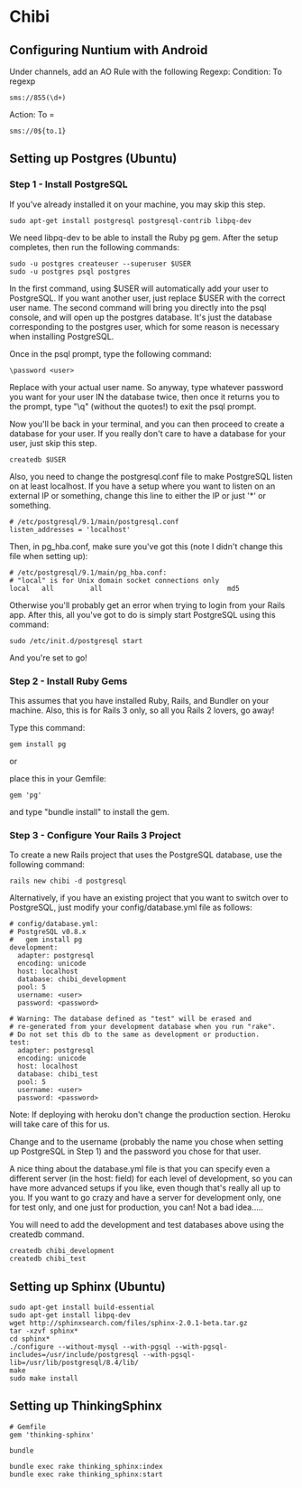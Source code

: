 # Chibi

## Configuring Nuntium with Android

Under channels, add an AO Rule with the following Regexp:
Condition: To regexp

    sms://855(\d+)

Action: To =

    sms://0${to.1}

## Setting up Postgres (Ubuntu)

### Step 1 - Install PostgreSQL

If you've already installed it on your machine, you may skip this step.

    sudo apt-get install postgresql postgresql-contrib libpq-dev

We need libpq-dev to be able to install the Ruby pg gem. After the setup completes, then run the following commands:

    sudo -u postgres createuser --superuser $USER
    sudo -u postgres psql postgres


In the first command, using $USER will automatically add your user to PostgreSQL. If you want another user, just replace $USER with the correct user name. The second command will bring you directly into the psql console, and will open up the postgres database. It's just the database corresponding to the postgres user, which for some reason is necessary when installing PostgreSQL.

Once in the psql prompt, type the following command:

    \password <user>


Replace <user> with your actual user name. So anyway, type whatever password you want for your user IN the database twice, then once it returns you to the prompt, type "\q" (without the quotes!) to exit the psql prompt.

Now you'll be back in your terminal, and you can then proceed to create a database for your
user. If you really don't care to have a database for your user, just skip this step.

    createdb $USER

Also, you need to change the postgresql.conf file to make PostgreSQL listen on at least localhost. If you have a setup where you want to listen on an external IP or something, change this line to either the IP or just '*' or something.

    # /etc/postgresql/9.1/main/postgresql.conf
    listen_addresses = 'localhost'

Then, in pg_hba.conf, make sure you've got this (note I didn't change this file when setting up):

    # /etc/postgresql/9.1/main/pg_hba.conf:
    # "local" is for Unix domain socket connections only
    local   all         all                               md5

Otherwise you'll probably get an error when trying to login from your Rails app. After this, all you've got to do is simply start PostgreSQL using this command:

    sudo /etc/init.d/postgresql start

And you're set to go!


### Step 2 - Install Ruby Gems
This assumes that you have installed Ruby, Rails, and Bundler on your machine. Also, this is for Rails 3 only, so all you Rails 2 lovers, go away!

Type this command:

    gem install pg

or

place this in your Gemfile:

    gem 'pg'

and type "bundle install" to install the gem.


### Step 3 - Configure Your Rails 3 Project
To create a new Rails project that uses the PostgreSQL database, use the following command:

    rails new chibi -d postgresql

Alternatively, if you have an existing project that you want to switch over to PostgreSQL, just modify your config/database.yml file as follows:

    # config/database.yml:
    # PostgreSQL v0.8.x
    #   gem install pg
    development:
      adapter: postgresql
      encoding: unicode
      host: localhost
      database: chibi_development
      pool: 5
      username: <user>
      password: <password>

    # Warning: The database defined as "test" will be erased and
    # re-generated from your development database when you run "rake".
    # Do not set this db to the same as development or production.
    test:
      adapter: postgresql
      encoding: unicode
      host: localhost
      database: chibi_test
      pool: 5
      username: <user>
      password: <password>

Note: If deploying with heroku don't change the production section. Heroku will take care of this for us.

Change <user> and <password> to the username (probably the name you chose when setting up PostgreSQL in Step 1) and the password you chose for that user.

A nice thing about the database.yml file is that you can specify even a different server (in the host: field) for each level of development, so you can have more advanced setups if you like, even though that's really all up to you. If you want to go crazy and have a server for development only, one for test only, and one just for production, you can! Not a bad idea.....

You will need to add the development and test databases above using the createdb command.

    createdb chibi_development
    createdb chibi_test

## Setting up Sphinx (Ubuntu)

    sudo apt-get install build-essential
    sudo apt-get install libpq-dev
    wget http://sphinxsearch.com/files/sphinx-2.0.1-beta.tar.gz
    tar -xzvf sphinx*
    cd sphinx*
    ./configure --without-mysql --with-pgsql --with-pgsql-includes=/usr/include/postgresql --with-pgsql-lib=/usr/lib/postgresql/8.4/lib/
    make
    sudo make install

## Setting up ThinkingSphinx

    # Gemfile
    gem 'thinking-sphinx'

    bundle

    bundle exec rake thinking_sphinx:index
    bundle exec rake thinking_sphinx:start

